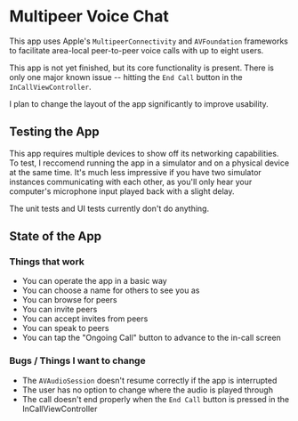 # Multipeer Voice Chat

This app uses Apple's `MultipeerConnectivity` and `AVFoundation` frameworks to facilitate area-local peer-to-peer voice calls with up to eight users.

This app is not yet finished, but its core functionality is present. There is only one major known issue -- hitting the `End Call` button in the `InCallViewController`.

I plan to change the layout of the app significantly to improve usability.

## Testing the App

This app requires multiple devices to show off its networking capabilities. To test, I reccomend running the app in a simulator and on a physical device at the same time. It's much less impressive if you have two simulator instances communicating with each other, as you'll only hear your computer's microphone input played back with a slight delay.

The unit tests and UI tests currently don't do anything.

## State of the App

### Things that work
* You can operate the app in a basic way
* You can choose a name for others to see you as
* You can browse for peers
* You can invite peers
* You can accept invites from peers
* You can speak to peers
* You can tap the "Ongoing Call" button to advance to the in-call screen

### Bugs / Things I want to change
* The `AVAudioSession` doesn't resume correctly if the app is interrupted
* The user has no option to change where the audio is played through
* The call doesn't end properly when the `End Call` button is pressed in the InCallViewController

